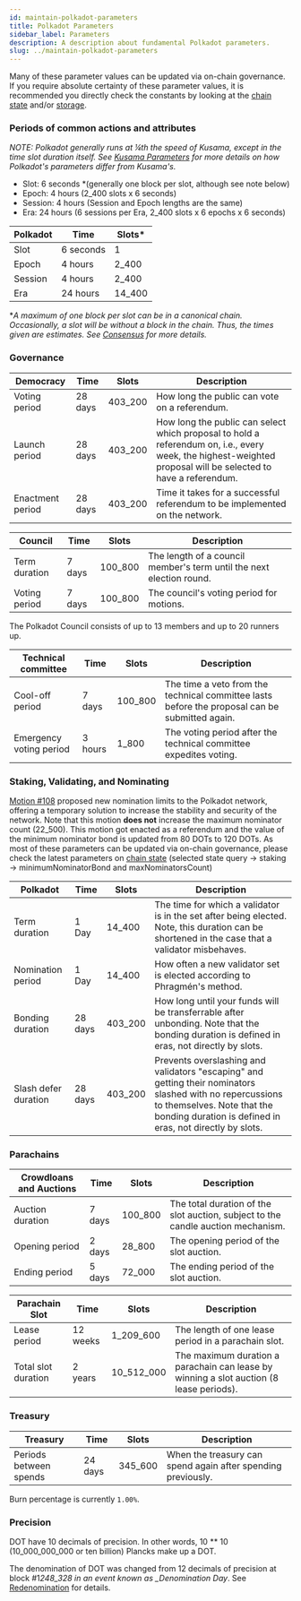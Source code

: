 ```yaml
---
id: maintain-polkadot-parameters
title: Polkadot Parameters
sidebar_label: Parameters
description: A description about fundamental Polkadot parameters.
slug: ../maintain-polkadot-parameters
---
```


Many of these parameter values can be updated via on-chain governance. If you require absolute
certainty of these parameter values, it is recommended you directly check the constants by looking
at the [chain state](https://polkadot.js.org/apps/#/chainstate/constants) and/or
[storage](https://polkadot.js.org/apps/#/chainstate).

### Periods of common actions and attributes

_NOTE: Polkadot generally runs at &frac14;th the speed of Kusama, except in the time slot duration
itself. See [Kusama Parameters](../general/kusama/kusama-parameters) for more details on how Polkadot's parameters
differ from Kusama's._

- Slot: 6 seconds \*(generally one block per slot, although see note below)
- Epoch: 4 hours (2_400 slots x 6 seconds)
- Session: 4 hours (Session and Epoch lengths are the same)
- Era: 24 hours (6 sessions per Era, 2_400 slots x 6 epochs x 6 seconds)

| Polkadot | Time      | Slots\* |
| -------- | --------- | ------- |
| Slot     | 6 seconds | 1       |
| Epoch    | 4 hours   | 2_400   |
| Session  | 4 hours   | 2_400   |
| Era      | 24 hours  | 14_400  |

\*_A maximum of one block per slot can be in a canonical chain. Occasionally, a slot will be without
a block in the chain. Thus, the times given are *estimates*. See [Consensus](../learn/learn-consensus.md) for
more details._

### Governance

| Democracy        | Time    | Slots   | Description                                                                                                                                                   |
| ---------------- | ------- | ------- | ------------------------------------------------------------------------------------------------------------------------------------------------------------- |
| Voting period    | 28 days | 403_200 | How long the public can vote on a referendum.                                                                                                                 |
| Launch period    | 28 days | 403_200 | How long the public can select which proposal to hold a referendum on, i.e., every week, the highest-weighted proposal will be selected to have a referendum. |
| Enactment period | 28 days | 403_200 | Time it takes for a successful referendum to be implemented on the network.                                                                                   |

| Council       | Time   | Slots   | Description                                                          |
| ------------- | ------ | ------- | -------------------------------------------------------------------- |
| Term duration | 7 days | 100_800 | The length of a council member's term until the next election round. |
| Voting period | 7 days | 100_800 | The council's voting period for motions.                             |

The Polkadot Council consists of up to 13 members and up to 20 runners up.

| Technical committee     | Time    | Slots   | Description                                                                                    |
| ----------------------- | ------- | ------- | ---------------------------------------------------------------------------------------------- |
| Cool-off period         | 7 days  | 100_800 | The time a veto from the technical committee lasts before the proposal can be submitted again. |
| Emergency voting period | 3 hours | 1_800   | The voting period after the technical committee expedites voting.                              |

### Staking, Validating, and Nominating

[Motion #108](https://polkadot.polkassembly.io/motion/108) proposed new nomination limits to the Polkadot network, offering a 
temporary solution to increase the stability and security of the network. Note that this motion **does not** increase the maximum nominator 
count (22_500). This motion got enacted as a referendum and the value of the minimum nominator bond is updated from 80 DOTs to 120 DOTs. 
As most of these parameters can be updated via on-chain governance, please check the latest parameters on
[chain state](https://polkadot.js.org/apps/#/chainstate) (selected state query -> staking -> minimumNominatorBond and maxNominatorsCount)

| Polkadot             | Time    | Slots   | Description                                                                                                                                                                                         |
| -------------------- | ------- | ------- | --------------------------------------------------------------------------------------------------------------------------------------------------------------------------------------------------- |
| Term duration        | 1 Day   | 14_400  | The time for which a validator is in the set after being elected. Note, this duration can be shortened in the case that a validator misbehaves.                                                     |
| Nomination period    | 1 Day   | 14_400  | How often a new validator set is elected according to Phragmén's method.                                                                                                                            |
| Bonding duration     | 28 days | 403_200 | How long until your funds will be transferrable after unbonding. Note that the bonding duration is defined in eras, not directly by slots.                                                          |
| Slash defer duration | 28 days | 403_200 | Prevents overslashing and validators "escaping" and getting their nominators slashed with no repercussions to themselves. Note that the bonding duration is defined in eras, not directly by slots. |

### Parachains

| Crowdloans and Auctions  | Time    | Slots   | Description                                                                      |
| ------------------------ | ------  | ------- | -------------------------------------------------------------------------------- |
| Auction duration         | 7 days  | 100_800 | The total duration of the slot auction, subject to the candle auction mechanism. |
| Opening period           | 2 days  | 28_800  | The opening period of the slot auction.                                          |
| Ending period            | 5 days  | 72_000  | The ending period of the slot auction.                                           |

| Parachain Slot           | Time     | Slots         | Description                                                                              |
| ------------------------ | -------- | ------------- | ---------------------------------------------------------------------------------------- | 
| Lease period             | 12 weeks | 1_209_600     | The length of one lease period in a parachain slot.                                     |
| Total slot duration      | 2 years  | 10_512_000    | The maximum duration a parachain can lease by winning a slot auction (8 lease periods). |

### Treasury

| Treasury               | Time    | Slots   | Description                                                  |
| ---------------------- | ------- | ------- | ------------------------------------------------------------ |
| Periods between spends | 24 days | 345_600 | When the treasury can spend again after spending previously. |

Burn percentage is currently `1.00%`.

### Precision

DOT have 10 decimals of precision. In other words, 10 \*\* 10 (10_000_000_000 or ten billion)
Plancks make up a DOT.

The denomination of DOT was changed from 12 decimals of precision at block #1*248_328 in an event
known as \_Denomination Day*. See [Redenomination](../general/redenomination.md) for details.
